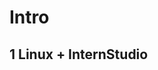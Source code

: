 # Intro

## 1 Linux + InternStudio

<img src="https://i.imghippo.com/files/cMLvS1720708876.jpg" alt="" border="0">
